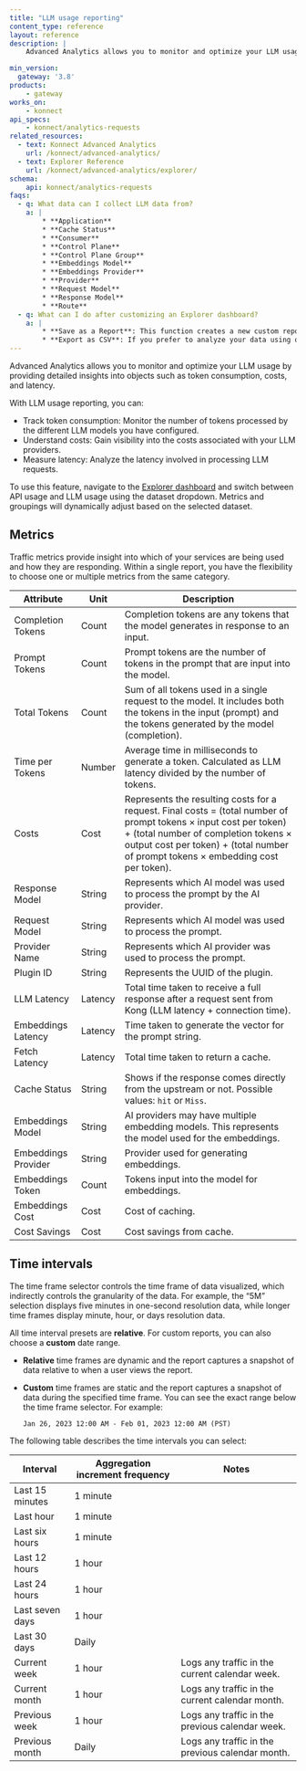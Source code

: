 ```yaml
---
title: "LLM usage reporting"
content_type: reference
layout: reference
description: | 
    Advanced Analytics allows you to monitor and optimize your LLM usage by providing detailed insights into objects such as token consumption, costs, and latency.

min_version:
  gateway: '3.8'
products:
    - gateway
works_on:
    - konnect
api_specs:
    - konnect/analytics-requests
related_resources:
  - text: Konnect Advanced Analytics
    url: /konnect/advanced-analytics/
  - text: Explorer Reference
    url: /konnect/advanced-analytics/explorer/
schema:
    api: konnect/analytics-requests
faqs:
  - q: What data can I collect LLM data from?
    a: |
        * **Application**
        * **Cache Status**
        * **Consumer**
        * **Control Plane**
        * **Control Plane Group**
        * **Embeddings Model**
        * **Embeddings Provider**
        * **Provider**
        * **Request Model**
        * **Response Model**
        * **Route**
  - q: What can I do after customizing an Explorer dashboard?
    a: |
        * **Save as a Report**: This function creates a new custom report based on your current view, allowing you to revisit these specific insights at a later time.
        * **Export as CSV**: If you prefer to analyze your data using other tools, you can download the current view as a CSV file, making it portable and ready for further analysis elsewhere.    
---
```



Advanced Analytics allows you to monitor and optimize your LLM usage by providing detailed insights into objects such as token consumption, costs, and latency. 

With LLM usage reporting, you can:

* Track token consumption: Monitor the number of tokens processed by the different LLM models you have configured. 
* Understand costs: Gain visibility into the costs associated with your LLM providers. 
* Measure latency: Analyze the latency involved in processing LLM requests. 

To use this feature, navigate to the [Explorer dashboard](https://cloud.konghq.com/us/analytics/explorer) and switch between API usage and LLM usage using the dataset dropdown. Metrics and groupings will dynamically adjust based on the selected dataset. 




## Metrics

Traffic metrics provide insight into which of your services are being used and how they are responding. Within a single report, you have the flexibility to choose one or multiple metrics from the same category.

| Attribute            | Unit          | Description                                                                                                                                                                                                                                                                           |
|----------------------|---------------|---------------------------------------------------------------------------------------------------------------------------------------------------------------------------------------------------------------------------------------------------------------------------------------|
| Completion Tokens     | Count         | Completion tokens are any tokens that the model generates in response to an input.       |
| Prompt Tokens         | Count         | Prompt tokens are the number of tokens in the prompt that are input into the model.            |
| Total Tokens          | Count         | Sum of all tokens used in a single request to the model. It includes both the tokens in the input (prompt) and the tokens generated by the model (completion).  |
| Time per Tokens       | Number  | Average time in milliseconds to generate a token. Calculated as LLM latency divided by the number of tokens.                                                       |
| Costs                 | Cost  | Represents the resulting costs for a request. Final costs = (total number of prompt tokens × input cost per token) + (total number of completion tokens × output cost per token) + (total number of prompt tokens × embedding cost per token). |
| Response Model        | String        | Represents which AI model was used to process the prompt by the AI provider.   |
| Request Model         | String        | Represents which AI model was used to process the prompt. |
| Provider Name         | String        | Represents which AI provider was used to process the prompt.   |
| Plugin ID             | String        | Represents the UUID of the plugin.        |
| LLM Latency           | Latency  | Total time taken to receive a full response after a request sent from Kong (LLM latency + connection time).             |
| Embeddings Latency    | Latency  | Time taken to generate the vector for the prompt string.  |
| Fetch Latency         | Latency | Total time taken to return a cache.                          |
| Cache Status          | String        | Shows if the response comes directly from the upstream or not. Possible values: `hit` or `Miss`.                                          |
| Embeddings Model      | String        | AI providers may have multiple embedding models. This represents the model used for the embeddings.                      |
| Embeddings Provider   | String        | Provider used for generating embeddings.                                                            |
| Embeddings Token      | Count         | Tokens input into the model for embeddings.  |
| Embeddings Cost       | Cost  | Cost of caching.  |
| Cost Savings          | Cost  | Cost savings from cache.            |


## Time intervals

The time frame selector controls the time frame of data visualized, which indirectly controls the
granularity of the data. For example, the “5M” selection displays five minutes in
one-second resolution data, while longer time frames display minute, hour, or days resolution data.

All time interval presets are **relative**. 
For custom reports, you can also choose a **custom** date range.

* **Relative** time frames are dynamic and the report captures a snapshot of data
relative to when a user views the report.
* **Custom** time frames are static and the report captures a snapshot of data
during the specified time frame. You can see the exact range below
the time frame selector. For example:

    ```
    Jan 26, 2023 12:00 AM - Feb 01, 2023 12:00 AM (PST)
    ```
The following table describes the time intervals you can select:

|Interval | Aggregation increment frequency | Notes |  
|---------|-------------|--------------|
| Last 15 minutes | 1 minute |  |
| Last hour | 1 minute  |  |
| Last six hours |  1 minute  |  |
| Last 12 hours |  1 hour  |  |
| Last 24 hours |  1 hour  |  |
| Last seven days |  1 hour  |  |
| Last 30 days |  Daily  |  |
| Current week | 1 hour   |  Logs any traffic in the current calendar week.  |
| Current month |  1 hour  |  Logs any traffic in the current calendar month.  |
| Previous week |  1 hour  | Logs any traffic in the previous calendar week. |
| Previous month |  Daily  |  Logs any traffic in the previous calendar month.  |


